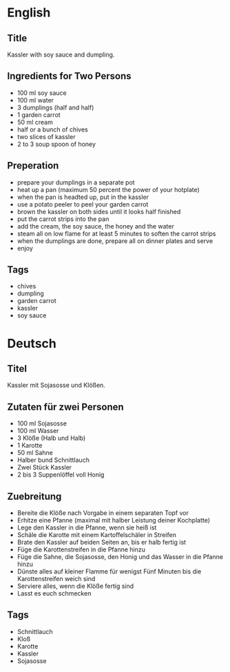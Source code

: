 # English

## Title

Kassler with soy sauce and dumpling.

## Ingredients for Two Persons

* 100 ml soy sauce
* 100 ml water
* 3 dumplings (half and half)
* 1 garden carrot
* 50 ml cream 
* half or a bunch of chives
* two slices of kassler
* 2 to 3 soup spoon of honey

## Preperation

* prepare your dumplings in a separate pot
* heat up a pan (maximum 50 percent the power of your hotplate)
* when the pan is headted up, put in the kassler
* use a potato peeler to peel your garden carrot
* brown the kassler on both sides until it looks half finished
* put the carrot strips into the pan
* add the cream, the soy sauce, the honey and the water
* steam all on low flame for at least 5 minutes to soften the carrot strips
* when the dumplings are done, prepare all on dinner plates and serve
* enjoy

## Tags

* chives
* dumpling
* garden carrot
* kassler
* soy sauce

# Deutsch

## Titel

Kassler mit Sojasosse und Klößen.

## Zutaten für zwei Personen

* 100 ml Sojasosse
* 100 ml Wasser
* 3 Klöße (Halb und Halb)
* 1 Karotte
* 50 ml Sahne
* Halber bund Schnittlauch
* Zwei Stück Kassler
* 2 bis 3 Suppenlöffel voll Honig

## Zuebreitung

* Bereite die Klöße nach Vorgabe in einem separaten Topf vor
* Erhitze eine Pfanne (maximal mit halber Leistung deiner Kochplatte)
* Lege den Kassler in die Pfanne, wenn sie heiß ist
* Schäle die Karotte mit einem Kartoffelschäler in Streifen
* Brate den Kassler auf beiden Seiten an, bis er halb fertig ist
* Füge die Karottenstreifen in die Pfanne hinzu
* Füge die Sahne, die Sojasosse, den Honig und das Wasser in die Pfanne hinzu
* Dünste alles auf kleiner Flamme für wenigst Fünf Minuten bis die Karottenstreifen weich sind
* Serviere alles, wenn die Klöße fertig sind
* Lasst es euch schmecken

## Tags

* Schnittlauch
* Kloß
* Karotte
* Kassler
* Sojasosse
